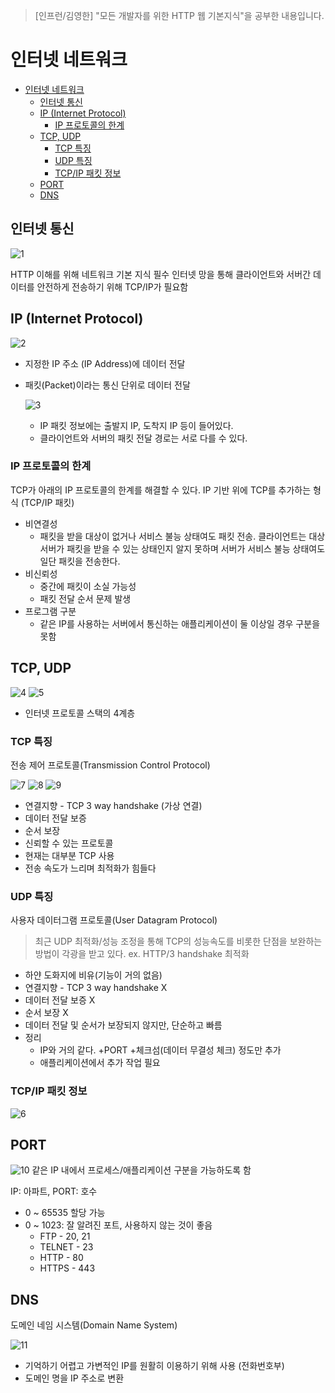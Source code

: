 > [인프런/김영한] "모든 개발자를 위한 HTTP 웹 기본지식"을 공부한 내용입니다.

# 인터넷 네트워크
- [인터넷 네트워크](#인터넷-네트워크)
  - [인터넷 통신](#인터넷-통신)
  - [IP (Internet Protocol)](#ip-internet-protocol)
    - [IP 프로토콜의 한계](#ip-프로토콜의-한계)
  - [TCP, UDP](#tcp-udp)
    - [TCP 특징](#tcp-특징)
    - [UDP 특징](#udp-특징)
    - [TCP/IP 패킷 정보](#tcpip-패킷-정보)
  - [PORT](#port)
  - [DNS](#dns)

## 인터넷 통신
![1](https://user-images.githubusercontent.com/58822617/158737063-425eb2c8-fda4-4227-9c6c-137fc841de7c.PNG)

HTTP 이해를 위해 네트워크 기본 지식 필수
인터넷 망을 통해 클라이언트와 서버간 데이터를 안전하게 전송하기 위해 TCP/IP가 필요함

## IP (Internet Protocol)
![2](https://user-images.githubusercontent.com/58822617/158737140-ce2ecab3-1eaf-486f-aece-aba8edb1e5b2.PNG)

* 지정한 IP 주소 (IP Address)에 데이터 전달
* 패킷(Packet)이라는 통신 단위로 데이터 전달
  
  ![3](https://user-images.githubusercontent.com/58822617/158737173-9a581837-70f9-434f-afb7-697500c19da1.PNG)
    * IP 패킷 정보에는 출발지 IP, 도착지 IP 등이 들어있다.
    * 클라이언트와 서버의 패킷 전달 경로는 서로 다를 수 있다.
  
### IP 프로토콜의 한계 
TCP가 아래의 IP 프로토콜의 한계를 해결할 수 있다. IP 기반 위에 TCP를 추가하는 형식 (TCP/IP 패킷)

* 비연결성
  * 패킷을 받을 대상이 없거나 서비스 불능 상태여도 패킷 전송.
  클라이언트는 대상 서버가 패킷을 받을 수 있는 상태인지 알지 못하며 서버가 서비스 불능 상태여도 일단 패킷을 전송한다.
* 비신뢰성
  * 중간에 패킷이 소실 가능성 
  * 패킷 전달 순서 문제 발생
* 프로그램 구분
  * 같은 IP를 사용하는 서버에서 통신하는 애플리케이션이 둘 이상일 경우 구분을 못함 

## TCP, UDP
![4](https://user-images.githubusercontent.com/58822617/158737248-d3632a2e-9619-461c-a9c2-0cba24822c67.PNG)
![5](https://user-images.githubusercontent.com/58822617/158737254-abbbdc67-2a03-42e3-8e8d-ac12292a77e2.PNG)
* 인터넷 프로토콜 스택의 4계층

### TCP 특징
전송 제어 프로토콜(Transmission Control Protocol)

![7](https://user-images.githubusercontent.com/58822617/158737262-b504b768-ff98-40e3-b0e8-a10ed2dc2285.PNG)
![8](https://user-images.githubusercontent.com/58822617/158737264-739e3e06-5588-420b-b58f-a2829284ae19.PNG)
![9](https://user-images.githubusercontent.com/58822617/158737273-7017a904-5a2d-44ae-8328-bd01640a3b14.PNG)

* 연결지향 - TCP 3 way handshake (가상 연결)
* 데이터 전달 보증
* 순서 보장
* 신뢰할 수 있는 프로토콜
* 현재는 대부분 TCP 사용
* 전송 속도가 느리며 최적화가 힘들다

### UDP 특징
사용자 데이터그램 프로토콜(User Datagram Protocol)

> 최근 UDP 최적화/성능 조정을 통해 TCP의 성능속도를 비롯한 단점을 보완하는 방법이 각광을 받고 있다. ex. HTTP/3 handshake 최적화

* 하얀 도화지에 비유(기능이 거의 없음)
* 연결지향 - TCP 3 way handshake X
* 데이터 전달 보증 X
* 순서 보장 X
* 데이터 전달 및 순서가 보장되지 않지만, 단순하고 빠름
* 정리
  * IP와 거의 같다. +PORT +체크섬(데이터 무결성 체크) 정도만 추가
  * 애플리케이션에서 추가 작업 필요

### TCP/IP 패킷 정보
![6](https://user-images.githubusercontent.com/58822617/158737261-4ef2382a-351a-4150-82a8-649cdd41e662.PNG)
## PORT

![10](https://user-images.githubusercontent.com/58822617/158737278-ec92fb34-fa46-40cf-997c-a00e79796f30.PNG)
같은 IP 내에서 프로세스/애플리케이션 구분을 가능하도록 함

IP: 아파트, PORT: 호수 

* 0 ~ 65535 할당 가능
* 0 ~ 1023: 잘 알려진 포트, 사용하지 않는 것이 좋음
  * FTP - 20, 21
  * TELNET - 23
  * HTTP - 80
  * HTTPS - 443

## DNS
도메인 네임 시스템(Domain Name System)

![11](https://user-images.githubusercontent.com/58822617/158737282-f8d9a74d-396c-42f5-81ed-75f9679b482e.PNG)
* 기억하기 어렵고 가변적인 IP를 원활히 이용하기 위해 사용 (전화번호부)
* 도메인 명을 IP 주소로 변환

